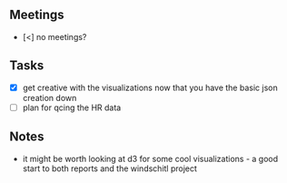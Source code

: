 
## Meetings
- [<] no meetings?

## Tasks
- [x] get creative with the visualizations now that you have the basic json creation down
- [ ]  plan for qcing the HR data 

## Notes
- it might be worth looking at d3 for some cool visualizations - a good start to both reports and the windschitl project
